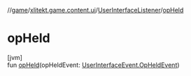 //[game](../../../index.md)/[xlitekt.game.content.ui](../index.md)/[UserInterfaceListener](index.md)/[opHeld](op-held.md)

# opHeld

[jvm]\
fun [opHeld](op-held.md)(opHeldEvent: [UserInterfaceEvent.OpHeldEvent](../-user-interface-event/-op-held-event/index.md))
